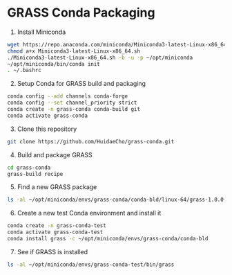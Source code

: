 # GRASS Conda Packaging

1. Install Miniconda
```bash
wget https://repo.anaconda.com/miniconda/Miniconda3-latest-Linux-x86_64.sh
chmod a+x Miniconda3-latest-Linux-x86_64.sh
./Miniconda3-latest-Linux-x86_64.sh -b -u -p ~/opt/miniconda
~/opt/miniconda/bin/conda init
. ~/.bashrc
```
2. Setup Conda for GRASS build and packaging
```bash
conda config --add channels conda-forge
conda config --set channel_priority strict
conda create -n grass-conda conda-build git
conda activate grass-conda
```
3. Clone this repository
```bash
git clone https://github.com/HuidaeCho/grass-conda.git
```
4. Build and package GRASS
```bash
cd grass-conda
grass-build recipe
```
5. Find a new GRASS package
```bash
ls -al ~/opt/miniconda/envs/grass-conda/conda-bld/linux-64/grass-1.0.0-h3fd9d12_0.conda
```
6. Create a new test Conda environment and install it
```bash
conda create -n grass-conda-test
conda activate grass-conda-test
conda install grass -c ~/opt/miniconda/envs/grass-conda/conda-bld
```
7. See if GRASS is installed
```bash
ls -al ~/opt/miniconda/envs/grass-conda-test/bin/grass
```
